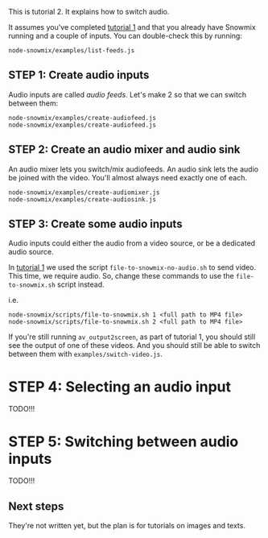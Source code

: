 This is tutorial 2. It explains how to switch audio.

It assumes you've completed [tutorial 1](tutorial1--switching-video.md)
and that you already have Snowmix running and a couple of inputs. You can double-check this by running:

    node-snowmix/examples/list-feeds.js


## STEP 1: Create audio inputs

Audio inputs are called *audio feeds*.
Let's make 2 so that we can switch between them:

    node-snowmix/examples/create-audiofeed.js
    node-snowmix/examples/create-audiofeed.js


## STEP 2: Create an audio mixer and audio sink

An audio mixer lets you switch/mix audiofeeds.
An audio sink lets the audio be joined with the video.
You'll almost always need exactly one of each.

    node-snowmix/examples/create-audiomixer.js
    node-snowmix/examples/create-audiosink.js


## STEP 3: Create some audio inputs

Audio inputs could either the audio from a video source, or be a dedicated audio source.

In [tutorial 1](tutorial1--switching-video.md) we used the script `file-to-snowmix-no-audio.sh` to send video. This time, we require audio. So, change these commands to use the `file-to-snowmix.sh` script instead.

i.e.

    node-snowmix/scripts/file-to-snowmix.sh 1 <full path to MP4 file>
    node-snowmix/scripts/file-to-snowmix.sh 2 <full path to MP4 file>

If you're still running `av_output2screen`, as part of tutorial 1, you should still see the output of one of these videos. And you should still be able to switch between them with `examples/switch-video.js`.

# STEP 4: Selecting an audio input

TODO!!!

# STEP 5: Switching between audio inputs

TODO!!!

## Next steps

They're not written yet, but the plan is for tutorials on images and texts.
